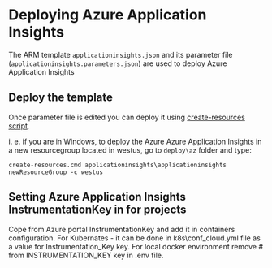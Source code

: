 # Deploying Azure Application Insights

The ARM template `applicationinsights.json` and its parameter file (`applicationinsights.parameters.json`) are used to deploy Azure Application Insights

## Deploy the template

Once parameter file is edited you can deploy it using [create-resources script](../readme.md).

i. e. if you are in Windows, to deploy the Azure Azure Application Insights in a new resourcegroup located in westus, go to `deploy\az` folder and type:

```
create-resources.cmd applicationinsights\applicationinsights newResourceGroup -c westus
```

## Setting Azure Application Insights InstrumentationKey in for projects

Cope from Azure portal InstrumentationKey and add it in containers configuration.
For Kubernates - it can be done in k8s\conf_cloud.yml file as a value for Instrumentation_Key key.
For local docker environment remove # from INSTRUMENTATION_KEY key in .env file.